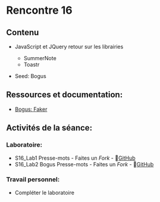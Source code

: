 # Rencontre 16

## Contenu
- JavaScript et JQuery retour sur les librairies
    -  SummerNote
    - Toastr

- Seed: Bogus

## Ressources et documentation:
- [Bogus: Faker](https://github.com/bchavez/Bogus)


## Activités de la séance: 
### Laboratoire: 
- S16_Lab1 Presse-mots - Faites un *Fork* - 🔗[GitHub](BRISE)
- S16_Lab2 Bogus Presse-mots - Faites un *Fork* - 🔗[GitHub](BRISE)

### Travail personnel: 
- Compléter le laboratoire
